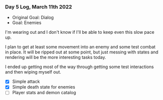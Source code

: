 ### Day 5 Log, March 11th 2022

- Original Goal: Dialog
- Goal: Enemies

I'm wearing out and I don't know if I'll be able to keep even this slow pace up.

I plan to get at least some movement into an enemy and some test combat in place.  It will be ripped out at some point, but just messing with states and rendering will be the more interesting tasks today.

I ended up getting most of the way through getting some test interactions and then wiping myself out.

- [x] Simple attack
- [x] Simple death state for enemies
- [ ] Player stats and demon catalog
